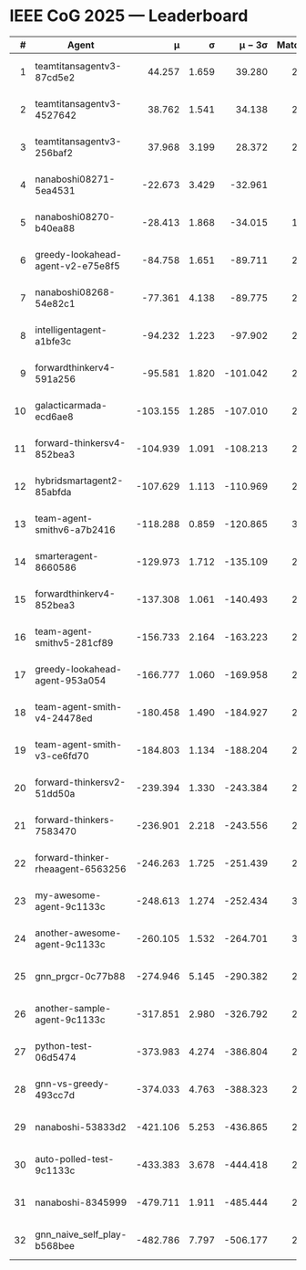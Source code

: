 # IEEE CoG 2025 — Leaderboard

| # | Agent | μ | σ | μ − 3σ | Matches | Updated |
|---:|---|---:|---:|---:|---:|---|
| 1 | teamtitansagentv3-87cd5e2 | 44.257 | 1.659 | 39.280 | 2620 | 2025-08-27 17:38 |
| 2 | teamtitansagentv3-4527642 | 38.762 | 1.541 | 34.138 | 2480 | 2025-08-27 17:38 |
| 3 | teamtitansagentv3-256baf2 | 37.968 | 3.199 | 28.372 | 2620 | 2025-08-27 17:38 |
| 4 | nanaboshi08271-5ea4531 | -22.673 | 3.429 | -32.961 | 820 | 2025-08-27 17:38 |
| 5 | nanaboshi08270-b40ea88 | -28.413 | 1.868 | -34.015 | 1478 | 2025-08-27 17:38 |
| 6 | greedy-lookahead-agent-v2-e75e8f5 | -84.758 | 1.651 | -89.711 | 2358 | 2025-08-27 17:38 |
| 7 | nanaboshi08268-54e82c1 | -77.361 | 4.138 | -89.775 | 2338 | 2025-08-27 17:38 |
| 8 | intelligentagent-a1bfe3c | -94.232 | 1.223 | -97.902 | 2356 | 2025-08-27 17:38 |
| 9 | forwardthinkerv4-591a256 | -95.581 | 1.820 | -101.042 | 2093 | 2025-08-27 17:38 |
| 10 | galacticarmada-ecd6ae8 | -103.155 | 1.285 | -107.010 | 2420 | 2025-08-27 17:38 |
| 11 | forward-thinkersv4-852bea3 | -104.939 | 1.091 | -108.213 | 2304 | 2025-08-27 17:38 |
| 12 | hybridsmartagent2-85abfda | -107.629 | 1.113 | -110.969 | 2182 | 2025-08-27 17:38 |
| 13 | team-agent-smithv6-a7b2416 | -118.288 | 0.859 | -120.865 | 3060 | 2025-08-27 17:38 |
| 14 | smarteragent-8660586 | -129.973 | 1.712 | -135.109 | 2224 | 2025-08-27 17:38 |
| 15 | forwardthinkerv4-852bea3 | -137.308 | 1.061 | -140.493 | 2047 | 2025-08-27 17:38 |
| 16 | team-agent-smithv5-281cf89 | -156.733 | 2.164 | -163.223 | 2680 | 2025-08-27 17:38 |
| 17 | greedy-lookahead-agent-953a054 | -166.777 | 1.060 | -169.958 | 2498 | 2025-08-27 17:38 |
| 18 | team-agent-smith-v4-24478ed | -180.458 | 1.490 | -184.927 | 2680 | 2025-08-27 17:38 |
| 19 | team-agent-smith-v3-ce6fd70 | -184.803 | 1.134 | -188.204 | 2600 | 2025-08-27 17:38 |
| 20 | forward-thinkersv2-51dd50a | -239.394 | 1.330 | -243.384 | 2966 | 2025-08-27 17:38 |
| 21 | forward-thinkers-7583470 | -236.901 | 2.218 | -243.556 | 2760 | 2025-08-27 17:38 |
| 22 | forward-thinker-rheaagent-6563256 | -246.263 | 1.725 | -251.439 | 2626 | 2025-08-27 17:38 |
| 23 | my-awesome-agent-9c1133c | -248.613 | 1.274 | -252.434 | 3340 | 2025-08-27 17:38 |
| 24 | another-awesome-agent-9c1133c | -260.105 | 1.532 | -264.701 | 3060 | 2025-08-27 17:38 |
| 25 | gnn_prgcr-0c77b88 | -274.946 | 5.145 | -290.382 | 2220 | 2025-08-27 17:38 |
| 26 | another-sample-agent-9c1133c | -317.851 | 2.980 | -326.792 | 2760 | 2025-08-27 17:38 |
| 27 | python-test-06d5474 | -373.983 | 4.274 | -386.804 | 2150 | 2025-08-27 17:38 |
| 28 | gnn-vs-greedy-493cc7d | -374.033 | 4.763 | -388.323 | 2400 | 2025-08-27 17:38 |
| 29 | nanaboshi-53833d2 | -421.106 | 5.253 | -436.865 | 2260 | 2025-08-27 17:38 |
| 30 | auto-polled-test-9c1133c | -433.383 | 3.678 | -444.418 | 2220 | 2025-08-27 17:38 |
| 31 | nanaboshi-8345999 | -479.711 | 1.911 | -485.444 | 2590 | 2025-08-27 17:38 |
| 32 | gnn_naive_self_play-b568bee | -482.786 | 7.797 | -506.177 | 2000 | 2025-08-27 17:38 |
